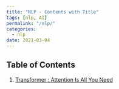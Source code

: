 ```yaml
---
title: "NLP - Contents with Title"
tags: [nlp, AI]
permalink: "/nlp/"
categories:
  - nlp
date: 2021-03-04
---
```


## Table of Contents
1. [Transformer : Attention Is All You Need](https://taemchoi.github.io/nlp/nlp-1/)
